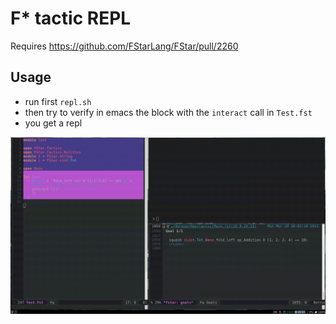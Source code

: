# F* tactic REPL

Requires https://github.com/FStarLang/FStar/pull/2260

## Usage

- run first `repl.sh`
- then try to verify in emacs the block with the `interact` call in `Test.fst`
- you get a repl

![screen capture](screen.gif)

